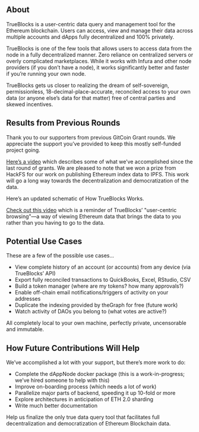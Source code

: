 ## About

TrueBlocks is a user-centric data query and management tool for the Ethereum blockchain. Users can access, view and manage their data across multiple accounts and dApps fully decentralized and 100% privately.

TrueBlocks is one of the few tools that allows users to access data from the node in a fully decentralized manner. Zero reliance on centralized servers or overly complicated marketplaces. While it works with Infura and other node providers (if you don’t have a node), it works significantly better and faster if you’re running your own node.

TrueBlocks gets us closer to realizing the dream of self-sovereign, permissionless, 18-decimal-place-accurate, reconciled access to your own data (or anyone else’s data for that matter) free of central parties and skewed incentives.

## Results from Previous Rounds

Thank you to our supporters from previous GitCoin Grant rounds. We appreciate the support you’ve provided to keep this mostly self-funded project going. 

[Here’s a video](https://www.youtube.com/watch?v=gqqgPfCvCAQ) which describes some of what we’ve accomplished since the last round of grants. We are pleased to note that we won a prize from HackFS for our work on publishing Ethereum index data to IPFS. This work will go a long way towards the decentralization and democratization of the data.

Here’s an updated schematic of How TrueBlocks Works.

[Check out this video](https://www.youtube.com/watch?v=IFbH010A-QA) which is a reminder of TrueBlocks’ "user-centric browsing"—a way of viewing Ethereum data that brings the data to you rather than you having to go to the data.

## Potential Use Cases

These are a few of the possible use cases...

- View complete history of an account (or accounts) from any device (via TrueBlocks’ API)
- Export fully reconciled transactions to QuickBooks, Excel, RStudio, CSV
- Build a token manager (where are my tokens? how many approvals?)
- Enable off-chain email notifications/triggers of activity on your addresses
- Duplicate the indexing provided by theGraph for free (future work)
- Watch activity of DAOs you belong to (what votes are active?)

All completely local to your own machine, perfectly private, uncensorable and immutable.

## How Future Contributions Will Help

We’ve accomplished a lot with your support, but there’s more work to do:

- Complete the dAppNode docker package (this is a work-in-progress; we’ve hired someone to help with this)
- Improve on-boarding process (which needs a lot of work)
- Parallelize major parts of backend, speeding it up 10-fold or more
- Explore architectures in anticipation of ETH 2.0 sharding
- Write much better documentation

Help us finalize the only true data query tool that facilitates full decentralization and democratization of Ethereum Blockchain data. 
